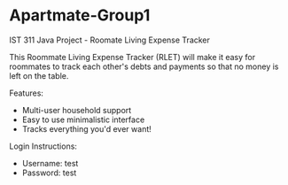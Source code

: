 # Apartmate-Group1
IST 311 Java Project - Roomate Living Expense Tracker

This Roommate Living Expense Tracker (RLET) will make it easy for roommates to track each other's debts and payments so that no money is left on the table.

Features:
   - Multi-user household support
   - Easy to use minimalistic interface
   - Tracks everything you'd ever want!

Login Instructions:
-  Username: test
-  Password: test
